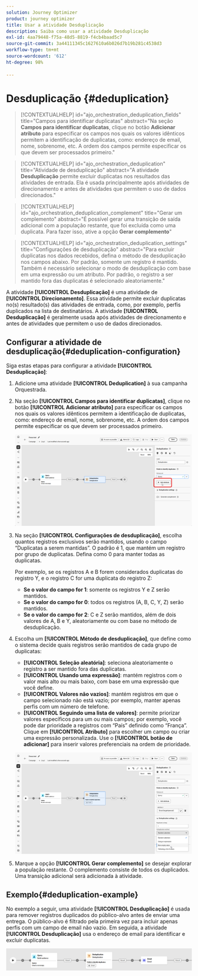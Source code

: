 ```yaml
---
solution: Journey Optimizer
product: journey optimizer
title: Usar a atividade Desduplicação
description: Saiba como usar a atividade Desduplicação
exl-id: 4aa79448-f75a-48d5-8819-f4cb4baad5c7
source-git-commit: 3a44111345c1627610a6b026d7b19b281c4538d3
workflow-type: tm+mt
source-wordcount: '612'
ht-degree: 98%

---
```



# Desduplicação {#deduplication}

>[!CONTEXTUALHELP]
>id="ajo_orchestration_deduplication_fields"
>title="Campos para identificar duplicatas"
>abstract="Na seção **Campos para identificar duplicatas**, clique no botão **Adicionar atributo** para especificar os campos nos quais os valores idênticos permitem a identificação de duplicatas, como: endereço de email, nome, sobrenome, etc. A ordem dos campos permite especificar os que devem ser processados primeiro."

>[!CONTEXTUALHELP]
>id="ajo_orchestration_deduplication"
>title="Atividade de desduplicação"
>abstract="A atividade **Desduplicação** permite excluir duplicatas nos resultados das atividades de entrada. Ela é usada principalmente após atividades de direcionamento e antes de atividades que permitem o uso de dados direcionados."

>[!CONTEXTUALHELP]
>id="ajo_orchestration_deduplication_complement"
>title="Gerar um complemento"
>abstract="É possível gerar uma transição de saída adicional com a população restante, que foi excluída como uma duplicata. Para fazer isso, ative a opção **Gerar complemento**"

>[!CONTEXTUALHELP]
>id="ajo_orchestration_deduplication_settings"
>title="Configurações de desduplicação"
>abstract="Para excluir duplicatas nos dados recebidos, defina o método de desduplicação nos campos abaixo. Por padrão, somente um registro é mantido. Também é necessário selecionar o modo de desduplicação com base em uma expressão ou um atributo. Por padrão, o registro a ser mantido fora das duplicatas é selecionado aleatoriamente."

A atividade **[!UICONTROL Desduplicação]** é uma atividade de **[!UICONTROL Direcionamento]**. Essa atividade permite excluir duplicatas no(s) resultado(s) das atividades de entrada, como, por exemplo, perfis duplicados na lista de destinatários. A atividade **[!UICONTROL Desduplicação]** é geralmente usada após atividades de direcionamento e antes de atividades que permitem o uso de dados direcionados.

## Configurar a atividade de desduplicação{#deduplication-configuration}

Siga estas etapas para configurar a atividade **[!UICONTROL Desduplicação]**:


1. Adicione uma atividade **[!UICONTROL Deduplication]** à sua campanha Orquestrada.

1. Na seção **[!UICONTROL Campos para identificar duplicatas]**, clique no botão **[!UICONTROL Adicionar atributo]** para especificar os campos nos quais os valores idênticos permitem a identificação de duplicatas, como: endereço de email, nome, sobrenome, etc. A ordem dos campos permite especificar os que devem ser processados primeiro.

   ![](../assets/deduplication-1.png)

1. Na seção **[!UICONTROL Configurações de desduplicação]**, escolha quantos registros exclusivos serão mantidos, usando o campo “Duplicatas a serem mantidas”. O padrão é 1, que mantém um registro por grupo de duplicatas. Defina como 0 para manter todas as duplicatas.

   Por exemplo, se os registros A e B forem considerados duplicatas do registro Y, e o registro C for uma duplicata do registro Z:

   * **Se o valor do campo for 1**: somente os registros Y e Z serão mantidos.
   * **Se o valor do campo for 0**: todos os registros (A, B, C, Y, Z) serão mantidos.
   * **Se o valor do campo for 2**: C e Z serão mantidos, além de dois valores de A, B e Y, aleatoriamente ou com base no método de desduplicação.

1. Escolha um **[!UICONTROL Método de desduplicação]**, que define como o sistema decide quais registros serão mantidos de cada grupo de duplicatas:

   * **[!UICONTROL Seleção aleatória]**: seleciona aleatoriamente o registro a ser mantido fora das duplicatas.
   * **[!UICONTROL Usando uma expressão]**: mantém registros com o valor mais alto ou mais baixo, com base em uma expressão que você define.
   * **[!UICONTROL Valores não vazios]**: mantém registros em que o campo selecionado não está vazio; por exemplo, manter apenas perfis com um número de telefone.
   * **[!UICONTROL Seguindo uma lista de valores]**: permite priorizar valores específicos para um ou mais campos; por exemplo, você pode dar prioridade a registros com “País” definido como “França”. Clique em **[!UICONTROL Atributo]** para escolher um campo ou criar uma expressão personalizada. Use o **[!UICONTROL botão de adicionar]** para inserir valores preferenciais na ordem de prioridade.

   ![](../assets/deduplication-2.png)

1. Marque a opção **[!UICONTROL Gerar complemento]** se desejar explorar a população restante. O complemento consiste de todos os duplicados. Uma transição adicional será adicionada à atividade.

## Exemplo{#deduplication-example}

No exemplo a seguir, uma atividade **[!UICONTROL Desduplicação]** é usada para remover registros duplicados do público-alvo antes de enviar uma entrega. O público-alvo é filtrado pela primeira vez para incluir apenas perfis com um campo de email não vazio. Em seguida, a atividade **[!UICONTROL Desduplicação]** usa o endereço de email para identificar e excluir duplicatas.

![](../assets/deduplication-3.png)
